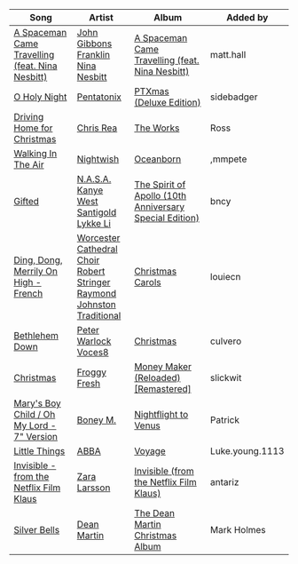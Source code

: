 | Song | Artist | Album | Added by |
|-|-|-|-|
| [A Spaceman Came Travelling (feat. Nina Nesbitt)](https://open.spotify.com/track/0EtbUVT2JIvm34tOJwLorJ) | [John Gibbons](https://open.spotify.com/artist/72luDUYRlE8N8lPSgyhiwo)<br>[Franklin](https://open.spotify.com/artist/4bU685oayr3KvaP4qdoYdu)<br>[Nina Nesbitt](https://open.spotify.com/artist/7AzjETXRUKNRSJHMW9GIqd) | [A Spaceman Came Travelling (feat. Nina Nesbitt)](https://open.spotify.com/album/4U35CJaKKGQuMKHwR1EZ4Q) | matt.hall |
| [O Holy Night](https://open.spotify.com/track/4IJQbsqJlTyXgN7qwUGSNM) | [Pentatonix](https://open.spotify.com/artist/26AHtbjWKiwYzsoGoUZq53) | [PTXmas (Deluxe Edition)](https://open.spotify.com/album/5ZwH7KH8Zw0m76hYwANMos) | sidebadger |
| [Driving Home for Christmas](https://open.spotify.com/track/3Z3QhZAZpqwZa1phsbQ3JZ) | [Chris Rea](https://open.spotify.com/artist/5KEG7G8LDYlHgFDqZyEEs2) | [The Works](https://open.spotify.com/album/1FFugUhUxnLxYb4eqqDwGn) | Ross |
| [Walking In The Air](https://open.spotify.com/track/76AXMOFR4rEp7blL7IpNLe) | [Nightwish](https://open.spotify.com/artist/2NPduAUeLVsfIauhRwuft1) | [Oceanborn](https://open.spotify.com/album/37LveKPgKGwpuI0cEVbPj4) | ,mmpete |
| [Gifted](https://open.spotify.com/track/2D55ClmE6FsUYTVjPn31aK) | [N.A.S.A.](https://open.spotify.com/artist/07WjVPM79OGQLOZ1jfUVk9)<br>[Kanye West](https://open.spotify.com/artist/5K4W6rqBFWDnAN6FQUkS6x)<br>[Santigold](https://open.spotify.com/artist/6Jrxnp0JgqmeUX1veU591p)<br>[Lykke Li](https://open.spotify.com/artist/6oBm8HB0yfrIc9IHbxs6in) | [The Spirit of Apollo (10th Anniversary Special Edition)](https://open.spotify.com/album/4qwZCcynsMA7ZgpLvw10w6) | bncy |
| [Ding, Dong, Merrily On High - French](https://open.spotify.com/track/7LsDIfZacrHwpDITj5dd52) | [Worcester Cathedral Choir](https://open.spotify.com/artist/2Q8CT4BXxx2vm5KcaeLoQz)<br>[Robert Stringer](https://open.spotify.com/artist/44L94lUy9LjKKzBBTmihao)<br>[Raymond Johnston](https://open.spotify.com/artist/5UWZBoWuSJtbK9dDpvRMZp)<br>[Traditional](https://open.spotify.com/artist/1U5zgr455OGyIkLNXvDdrf) | [Christmas Carols](https://open.spotify.com/album/4HffNrQ5TRTLlbHuPiJHYV) | louiecn |
| [Bethlehem Down](https://open.spotify.com/track/6VMtaMm3dHTt6NVUvLKNpC) | [Peter Warlock](https://open.spotify.com/artist/5HUhm1zKJGkJEg4qH88Xfd)<br>[Voces8](https://open.spotify.com/artist/32nW8kGbs65y8CSlIvREuc) | [Christmas](https://open.spotify.com/album/2aIQA8i1ajdEOdHKKiISp4) | culvero |
| [Christmas](https://open.spotify.com/track/3whDXURPUwQP3NjGSGiqgQ) | [Froggy Fresh](https://open.spotify.com/artist/0QsjXBgmv5j7WSHYfo7L82) | [Money Maker (Reloaded) [Remastered]](https://open.spotify.com/album/2F1JqtfR5j7C7Aaz8KEpNl) | slickwit |
| [Mary's Boy Child / Oh My Lord - 7" Version](https://open.spotify.com/track/5RxFKwABZAQn3itsGPetjL) | [Boney M.](https://open.spotify.com/artist/54R6Y0I7jGUCveDTtI21nb) | [Nightflight to Venus](https://open.spotify.com/album/0txzXbDfTn3vAdx77iCaXd) | Patrick |
| [Little Things](https://open.spotify.com/track/1vLPyotXnRlM2EJIHK16LW) | [ABBA](https://open.spotify.com/artist/0LcJLqbBmaGUft1e9Mm8HV) | [Voyage](https://open.spotify.com/album/0uUtGVj0y9FjfKful7cABY) | Luke.young.1113 |
| [Invisible - from the Netflix Film Klaus](https://open.spotify.com/track/62z2Su8BBGvR50aOvdjPzW) | [Zara Larsson](https://open.spotify.com/artist/1Xylc3o4UrD53lo9CvFvVg) | [Invisible (from the Netflix Film Klaus)](https://open.spotify.com/album/2zPVfckf1i4YAN3qiHtYqW) | antariz |
| [Silver Bells](https://open.spotify.com/track/4QX5pZQpQTgVlkqfUTDim0) | [Dean Martin](https://open.spotify.com/artist/49e4v89VmlDcFCMyDv9wQ9) | [The Dean Martin Christmas Album](https://open.spotify.com/album/4Kd6niUoyuNkcLRVmThm0H) | Mark Holmes |